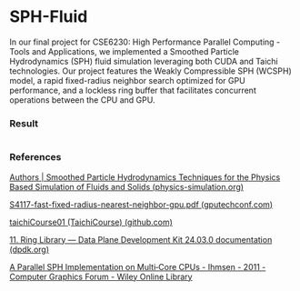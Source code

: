 # SPH-Fluid

In our final project for CSE6230: High Performance Parallel Computing - Tools and Applications, we implemented a Smoothed Particle Hydrodynamics (SPH) fluid simulation leveraging both CUDA and Taichi technologies. Our project features the Weakly Compressible SPH (WCSPH) model, a rapid fixed-radius neighbor search optimized for GPU performance, and a lockless ring buffer that facilitates concurrent operations between the CPU and GPU.



### Result

<img src="./output.gif" title="" alt="" data-align="center">

### References

[Authors | Smoothed Particle Hydrodynamics Techniques for the Physics Based Simulation of Fluids and Solids (physics-simulation.org)](https://sph-tutorial.physics-simulation.org/)

[S4117-fast-fixed-radius-nearest-neighbor-gpu.pdf (gputechconf.com)](https://on-demand.gputechconf.com/gtc/2014/presentations/S4117-fast-fixed-radius-nearest-neighbor-gpu.pdf)

[taichiCourse01 (TaichiCourse) (github.com)](https://github.com/taichiCourse01)

[11. Ring Library — Data Plane Development Kit 24.03.0 documentation (dpdk.org)](https://doc.dpdk.org/guides/prog_guide/ring_lib.html?highlight=rte_ring)

[A Parallel SPH Implementation on Multi‐Core CPUs - Ihmsen - 2011 - Computer Graphics Forum - Wiley Online Library](https://onlinelibrary.wiley.com/doi/10.1111/j.1467-8659.2010.01832.x)
